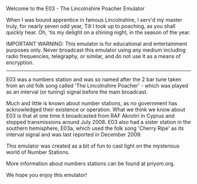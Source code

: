 Welcome to the E03 - The Lincolnshire Poacher Emulator

When I was bound apprentice in famous Lincolnshire,
I serv'd my master truly, for nearly seven odd year,
Till I took up to poaching, as you shall quickly hear.
Oh, 'tis my delight on a shining night, in the season of the year.

IMPORTANT WARNING: This emulator is for educational and entertainment purposes only.
Never broadcast this emulator using any medium including radio frequencies,
telegraphy, or similar, and do not use it as a means of encryption.

--------------------------------------------------------------------------------


E03 was a numbers station and was so named after the 2 bar tune taken from an old folk song called
'The Lincolnshire Poacher' - which was played as an interval (or tuning) signal before the main broadcast.

Much and little is known about number stations, as no government has acknowledged their existence or
operation. What we think we know about E03 is that at one time it broadcasted from RAF Akrotiri in Cyprus
and stopped transmissions around July 2008. E03 also had a sister station in the southern hemisphere,
E03a, which used the folk song 'Cherry Ripe' as its interval signal and was last reported in December 2009.

This emulator was created as a bit of fun to cast light on the mysterious world of Number Stations.

More information about numbers stations can be found at priyom.org.

We hope you enjoy this emulator!
